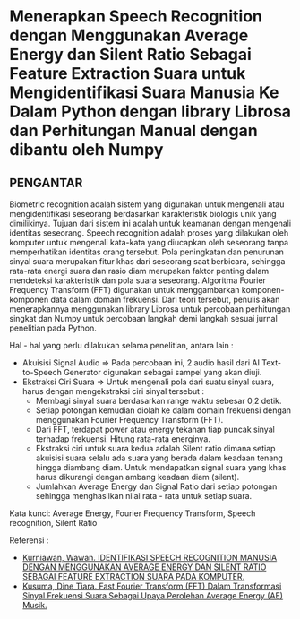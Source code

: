 # Menerapkan Speech Recognition dengan Menggunakan Average Energy dan Silent Ratio Sebagai Feature Extraction Suara untuk Mengidentifikasi Suara Manusia Ke Dalam Python dengan library Librosa dan Perhitungan Manual dengan dibantu oleh Numpy

## PENGANTAR
Biometric recognition adalah sistem yang digunakan untuk mengenali atau mengidentifikasi seseorang berdasarkan karakteristik biologis unik yang dimilikinya. Tujuan dari sistem ini adalah untuk keamanan dengan mengenali identitas seseorang. Speech recognition adalah proses yang dilakukan oleh komputer untuk mengenali kata-kata yang diucapkan oleh seseorang tanpa memperhatikan identitas orang tersebut. Pola peningkatan dan penurunan sinyal suara merupakan fitur khas dari seseorang saat berbicara, sehingga rata-rata energi suara dan rasio diam merupakan faktor penting dalam mendeteksi karakteristik dan pola suara seseorang. Algoritma Fourier Frequency Transform (FFT) digunakan untuk menggambarkan komponen-komponen data dalam domain frekuensi. Dari teori tersebut, penulis akan menerapkannya menggunakan library Librosa untuk percobaan perhitungan singkat dan Numpy untuk percobaan langkah demi langkah sesuai jurnal penelitian pada Python.

Hal - hal yang perlu dilakukan selama penelitian, antara lain :

* Akuisisi Signal Audio => Pada percobaan ini, 2 audio hasil dari AI Text-to-Speech Generator digunakan sebagai sampel yang akan diuji.
* Ekstraksi Ciri Suara => Untuk mengenali pola dari suatu sinyal suara, harus dengan mengekstraksi ciri sinyal tersebut :
    * Membagi sinyal suara berdasarkan range waktu sebesar 0,2 detik.
    * Setiap potongan kemudian diolah ke dalam domain frekuensi dengan menggunakan Fourier Frequency Transform (FFT).
    * Dari FFT, terdapat power atau energy tekanan tiap puncak sinyal terhadap frekuensi. Hitung rata-rata energinya.
    * Ekstraksi ciri untuk suara kedua adalah Silent ratio dimana setiap akuisisi suara selalu ada suara yang berada dalam keadaan tenang hingga diambang diam. Untuk mendapatkan signal suara yang khas harus dikurangi dengan ambang keadaan diam (silent).
    * Jumlahkan Average Energy dan Signal Ratio dari setiap potongan sehingga menghasilkan nilai rata - rata untuk setiap suara.

Kata kunci: Average Energy, Fourier Frequency Transform, Speech recognition, Silent Ratio

Referensi :
* [Kurniawan, Wawan. IDENTIFIKASI SPEECH RECOGNITION MANUSIA DENGAN MENGGUNAKAN AVERAGE ENERGY DAN SILENT RATIO SEBAGAI FEATURE EXTRACTION SUARA PADA KOMPUTER.](<https://online-journal.unja.ac.id/biospecies/article/view/2879>)
* [Kusuma, Dine Tiara. Fast Fourier Transform (FFT) Dalam Transformasi Sinyal Frekuensi Suara Sebagai Upaya Perolehan Average Energy (AE) Musik.](<https://jurnal.itpln.ac.id/petir/article/view/1022>)